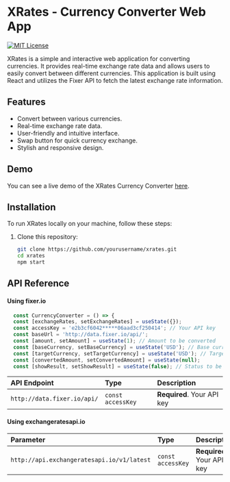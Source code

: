 # XRates - Currency Converter Web App

[![MIT License](https://img.shields.io/badge/License-MIT-green.svg)](https://choosealicense.com/licenses/mit/)

XRates is a simple and interactive web application for converting currencies. It provides real-time exchange rate data and allows users to easily convert between different currencies. This application is built using React and utilizes the Fixer API to fetch the latest exchange rate information.

## Features

- Convert between various currencies.
- Real-time exchange rate data.
- User-friendly and intuitive interface.
- Swap button for quick currency exchange.
- Stylish and responsive design.

## Demo

You can see a live demo of the XRates Currency Converter [here](#).

## Installation

To run XRates locally on your machine, follow these steps:

1. Clone this repository:

   ```bash
   git clone https://github.com/yourusername/xrates.git
   cd xrates
   npm start


## API Reference

#### Using fixer.io

```javascript
  const CurrencyConverter = () => {
  const [exchangeRates, setExchangeRates] = useState({});
  const accessKey = 'e2b3cf6042*****06aad3cf250414'; // Your API key
  const baseUrl = 'http://data.fixer.io/api/';
  const [amount, setAmount] = useState(1); // Amount to be converted
  const [baseCurrency, setBaseCurrency] = useState('USD'); // Base currency
  const [targetCurrency, setTargetCurrency] = useState('USD'); // Target currency
  const [convertedAmount, setConvertedAmount] = useState(null);
  const [showResult, setShowResult] = useState(false); // Status to be displayed

```

| API Endpoint | Type     | Description                |
| :-------- | :------- | :------------------------- |
| `http://data.fixer.io/api/` | `const accessKey` | **Required**. Your API key |

#### Using exchangeratesapi.io


| Parameter | Type     | Description                       |
| :-------- | :------- | :-------------------------------- |
| `http://api.exchangeratesapi.io/v1/latest`      | `const accessKey` | **Required**. Your API key |







